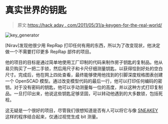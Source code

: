 # 真实世界的钥匙

> 原文:[https://hack aday . com/2011/05/31/a-keygen-for-the-real-world/](https://hackaday.com/2011/05/31/a-keygen-for-the-real-world/)

![key_generator](../Images/e7b868b72826cb618b4b1c361ed3bec5.png "key_generator")

[Nirav]发现他很少用 RepRap 打印任何有用的东西，所以为了改变现状，他决定做一个不需要打印更多 RepRap 部件的项目。

他的项目的目标是通过简单地使用工厂印制的代码来制作房子钥匙的复制品。他从易贝购买了一把二手锁，然后用尺子和卡尺仔细测量钥匙，以获得恰到好处的空白尺寸。完成后，他在网上四处查看，最终能够使用他找到的引脚深度规格图表创建一个 OpenSCAD 模型。通过改变模型代码的最后一行，他可以打印任何编码的密钥。对于没有密码的钥匙，他可以手动测量每一位的高度，并以这种方式打印复制品。一旦打印出来，他说这些钥匙足够坚固，可以转动他遇到的大多数锁，包括死栓。

这无疑是一个很好的项目，尽管我们很想知道是否有人可以将它与像 [SNEAKEY](http://vision.ucsd.edu/~blaxton/sneakey.html) 这样的程序结合起来，仅通过视觉生成 bit 测量。